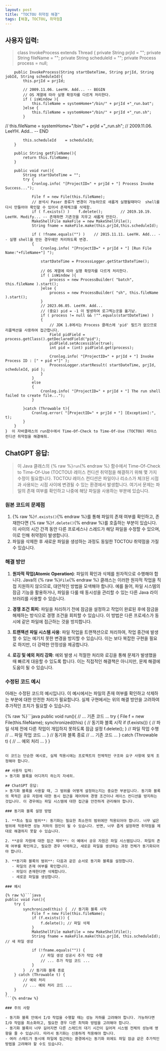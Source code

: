 ```yaml
---
layout: post
title: "TOCTOU 취약점 해결"
tags: [해결, TOCTOU, 취약점]
---
```


## 사용자 입력:
> class InvokeProcess extends Thread {
		private String prjId = "";
		private String fileName = "";
		private String scheduleId = "";
		private Process process = null;

		public InvokeProcess(String startDateTime, String prjId, String jobId, String scheduleId){
			this.prjId = prjId;

			// 2009.11.06. LeeYH. Add... -- BEGIN
			// OS 계열에 따라 실행 확장자를 다르게 처리한다.
			if ( isWindow ){
				this.fileName = systemHome+"/bin/" + prjId +"_run.bat";
			}else {
				this.fileName = systemHome+"/bin/" + prjId +"_run.sh";
			}
//			this.fileName = systemHome+"/bin/" + prjId +"_run.sh";
			// 2009.11.06. LeeYH. Add... -- END

			this.scheduleId    = scheduleId;
		}

		public String getFileName(){
			return this.fileName;
		}

		public void run(){
			String startDateTime = "";				
			try {
				Cronlog.info( "[ProjectID=" + prjId + "] Process Invoke Success...");

				File f = new File(this.fileName);
				// 분석시 Paser 종류가 변경이 가능하므로 새롭게 실행될때마다  shell를 다시 만들어야 확인할 수 있어서 존재체크를 삭제함.
				if ( f.exists() )    f.delete();		// 2019.10.19. LeeYH. Modify... -- 존재하면 기존것을 지우고 새롭게 만든다.
				MakeShellFile makeFile = new MakeShellFile();
				String fname = makeFile.make(this.prjId,this.scheduleId);

				if ( !fname.equals("") )	// 2015.11.11. LeeYH. Add... -- 실행 shell을 만든 경우에만 처리하도록 변경.
				{
					Cronlog.info( "[ProjectID=" + prjId + "] [Run File Name:"+fileName+"] ");

					startDateTime = ProcessLogger.getStartDateTime();

					// OS 계열에 따라 실행 확장자를 다르게 처리한다.
					if ( isWindow ){
						process = new ProcessBuilder( "batch", this.fileName ).start();
					}else {
						process = new ProcessBuilder( "sh", this.fileName ).start();
					}
					// 2023.06.05. LeeYH. Add...
					// (중요) pid = -1 이 발생하여 로그찍는곳을 옮기낟.
					if ( process != null && !"".equals(startDateTime) )
					{
				        // JDK 1.8에서는 Process 클래스에 'pid' 필드가 없으므로 리플렉션을 사용하여 접근합니다.
				        Field pidField = process.getClass().getDeclaredField("pid");
				        pidField.setAccessible(true);
				        int pid = (int) pidField.get(process);
				        
						Cronlog.info( "[ProjectID=" + prjId + "] Invoke Process ID : [" + pid +"]" );
						ProcessLogger.startResult( startDateTime, prjId, scheduleId, pid );
					}
				}
				else
				{
					Cronlog.info( "[ProjectID=" + prjId + "] The run shell failed to create file...");
				}

			}catch (Throwable t){
				Cronlog.error( "[ProjectID=" + prjId + "] [Exception]:", t);
			}
		}
	}  이 자바클래스의 run함수에서 Time-Of-Check to Time-Of-Use (TOCTOU) 레이스 컨디션 취약점을 해결해줘.

## ChatGPT 응답:
> 이 Java 클래스의 {% raw %}`run`{% endraw %} 함수에서 Time-Of-Check to Time-Of-Use (TOCTOU) 레이스 컨디션 취약점을 해결하기 위해 몇 가지 수정이 필요합니다. TOCTOU 레이스 컨디션은 파일이나 리소스가 체크된 시점과 사용되는 시점 사이에 변경될 수 있는 환경에서 발생합니다. 여기서 문제는 파일의 존재 여부를 확인하고 나중에 해당 파일을 사용하는 부분에 있습니다.

### 원본 코드의 문제점

1. {% raw %}`f.exists()`{% endraw %}를 통해 파일의 존재 여부를 확인하고, 존재한다면 {% raw %}`f.delete()`{% endraw %}를 호출하는 부분이 있습니다. 이 사이의 시간 간격 동안 다른 프로세스나 스레드가 해당 파일을 수정할 수 있으며, 이로 인해 취약점이 발생합니다.
2. 파일을 삭제한 후 새로운 파일을 생성하는 과정도 동일한 TOCTOU 취약점을 가질 수 있습니다.

### 해결 방안

1. **원자적 작업(Atomic Operation)**: 파일의 확인과 삭제를 원자적으로 수행해야 합니다. Java의 {% raw %}`File`{% endraw %} 클래스는 이러한 원자적 작업을 직접 지원하지 않으므로, 대안적인 방법을 모색해야 합니다. 예를 들어, 파일 시스템의 잠금 기능을 활용하거나, 파일을 다룰 때 동시성을 관리할 수 있는 다른 Java 라이브러리를 사용할 수 있습니다.

2. **경쟁 조건 회피**: 파일을 처리하기 전에 잠금을 설정하고 작업이 완료된 후에 잠금을 해제하는 방식으로 경쟁 조건을 회피할 수 있습니다. 이 방법은 다른 프로세스가 동시에 같은 파일에 접근하는 것을 방지합니다.

3. **트랜잭션 파일 시스템 사용**: 파일 작업을 트랜잭션으로 처리하여, 작업 중간에 발생할 수 있는 예기치 못한 변경을 방지할 수 있습니다. 이는 보다 복잡한 구현을 필요로 하지만, 더 강력한 안정성을 제공합니다.

4. **로깅 및 예외 처리 강화**: 예외 발생 시 적절한 처리와 로깅을 통해 문제가 발생했을 때 빠르게 대응할 수 있도록 합니다. 이는 직접적인 해결책은 아니지만, 문제 해결에 도움이 될 수 있습니다.

### 수정된 코드 예시

아래는 수정된 코드의 예시입니다. 이 예시에서는 파일의 존재 여부를 확인하고 삭제하는 부분에 대한 안전한 처리가 필요합니다. 실제 구현에서는 위의 해결 방안을 고려하여 추가적인 조치가 필요할 수 있습니다.

{% raw %}```java
public void run(){
    // ... 기존 코드 ...
    try {
        File f = new File(this.fileName);
        synchronized(this) {  // 동기화 블록 시작
            if (f.exists()) { 
                // 파일 삭제 전에 다른 작업이 개입하지 못하도록 잠금 설정
                f.delete();
            }
            // 파일 작업 수행
            // ... 파일 작업 코드 ...
        }  // 동기화 블록 종료
        // ... 기존 코드 ...
    } catch (Throwable t) {
        // ... 예외 처리 ...
    }
}
```{% endraw %}

이 코드는 단순한 예시로, 실제 적용시에는 프로젝트의 전체적인 구조와 요구 사항에 맞게 조정해야 합니다.

## 사용자 입력:
> 동기화 블록을 어디까지 하는지 자세히.

## ChatGPT 응답:
> 동기화 블록을 사용할 때, 그 범위를 어떻게 설정하는지는 중요한 부분입니다. 동기화 블록의 목적은 공유 자원에 대한 동시 접근을 제어하여 경쟁 조건이나 레이스 컨디션을 방지하는 것입니다. 이 경우에는 파일 시스템에 대한 접근을 안전하게 관리해야 합니다.

### 동기화 블록 설정 방법

1. **최소 필요 범위**: 동기화는 필요한 최소한의 범위에만 적용되어야 합니다. 너무 넓은 범위에 적용하면 성능 저하의 원인이 될 수 있습니다. 반면, 너무 좁게 설정하면 취약점을 제대로 해결하지 못할 수 있습니다.

2. **공유 자원에 대한 접근 제어**: 이 예에서 공유 자원은 파일 시스템입니다. 파일의 존재 여부를 확인하고, 필요한 경우 삭제하고, 새로운 파일을 생성하는 과정 전체가 동기화되어야 합니다.

3. **동기화 블록의 범위**: 다음과 같은 순서로 동기화 블록을 설정합니다.
   - 파일의 존재 여부를 확인합니다.
   - 파일이 존재한다면 삭제합니다.
   - 새로운 파일을 생성합니다.

### 예시

{% raw %}```java
public void run(){
    try {
        synchronized(this) {  // 동기화 블록 시작
            File f = new File(this.fileName);
            if (f.exists()) { 
                f.delete(); // 파일 삭제
            }
            MakeShellFile makeFile = new MakeShellFile();
            String fname = makeFile.make(this.prjId, this.scheduleId); // 새 파일 생성

            if (!fname.equals("")) {
                // 파일 생성 성공시 추가 작업 수행
                // ... 추가 작업 코드 ...
            }
        }  // 동기화 블록 종료
    } catch (Throwable t) {
        // 예외 처리
        // ... 예외 처리 코드 ...
    }
}
```{% endraw %}

### 주의 사항

- 동기화 블록 안에서 I/O 작업을 수행할 때는 성능 저하를 고려해야 합니다. 가능하다면 I/O 작업을 최소화하고, 필요한 경우 다른 최적화 방법을 고려해야 합니다.
- 동기화 블록이 너무 길어지면 다른 스레드의 대기 시간이 길어져 시스템 전체의 성능에 영향을 줄 수 있습니다. 따라서 동기화는 신중하게 적용해야 합니다.
- 여러 스레드가 동시에 파일에 접근하는 환경에서는 동기화 외에도 파일 잠금 같은 추가적인 방법을 고려해야 할 수도 있습니다.

